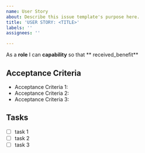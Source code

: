 ```yaml
---
name: User Story
about: Describe this issue template's purpose here.
title: 'USER STORY: <TITLE>'
labels: ''
assignees: ''

---
```


As a **role** I can **capability** so that ** received_benefit**

## Acceptance Criteria

- Acceptance Criteria 1:
- Acceptance Criteria 2:
- Acceptance Criteria 3:

## Tasks

- [ ] task 1
- [ ] task 2
- [ ] task 3

